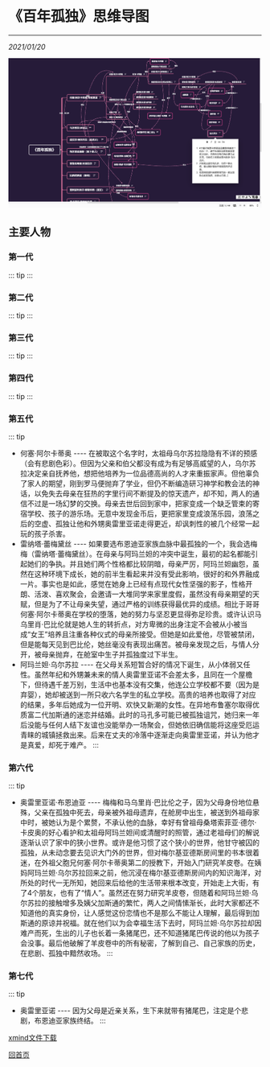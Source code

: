 # 《百年孤独》思维导图
---
*2021/01/20*

![图一](./assets/bngd.jpg)

## 主要人物

### 第一代

::: tip
:::

### 第二代

::: tip
:::

### 第三代

::: tip
:::

### 第四代

::: tip
:::

### 第五代

::: tip
* 何塞·阿尔卡蒂奥 ---- 在被取这个名字时，太祖母乌尔苏拉隐隐有不详的预感（会有悲剧色彩）。但因为父亲和伯父都没有成为有足够高威望的人，乌尔苏拉决定亲自抚养他，想把他培养为一位品德高尚的人才来重振家声。但他辜负了家人的期望，刚到罗马便抛弃了学业，但仍不断编造研习神学和教会法的神话，以免失去母亲在狂热的字里行间不断提及的惊天遗产，却不知，两人的通信不过是一场幻梦的交换。母亲去世后回到家中，把家变成一个缺乏管束的寄宿学校、孩子的游乐场。无意中发现金币后，更把家里变成浪荡乐园，浪荡之后的空虚、孤独让他和外甥奥雷里亚诺走得更近，却讽刺性的被几个经常一起玩的孩子杀害。
* 雷纳塔·蕾梅黛丝 ---- 如果要选布恩迪亚家族血脉中最孤独的一个，我会选梅梅（雷纳塔·蕾梅黛丝）。在母亲与阿玛兰妲的冲突中诞生，最初的起名都能引起她们的争执。并且她们两个性格都比较阴暗，母亲严厉，阿玛兰妲幽怨，虽然在这种环境下成长，她的前半生看起来并没有受此影响，很好的和外界融成一片。事实也是如此，感觉在她身上已经有点现代女性坚强的影子，性格开朗、活泼、喜欢聚会，会邀请一大堆同学来家里度假，虽然没有母亲期望的天赋，但是为了不让母亲失望，通过严格的训练获得最优异的成绩。相比于哥哥何塞·阿尔卡蒂奥在学校的堕落，她的努力与坚忍更显得弥足珍贵。或许认识马乌里肖·巴比伦就是她人生的转折点，对方卑微的出身注定不会被从小被当成“女王”培养且注重各种仪式的母亲所接受。但她是如此爱他，尽管被禁闭，但是能每天见到巴比伦，她丝毫没有表现出痛苦。被母亲发现之后，与情人分开，被母亲抛弃，在舱室中生子并孤独度过下半生。
* 阿玛兰妲·乌尔苏拉 ---- 在父母关系短暂合好的情况下诞生，从小体弱又任性。虽然年纪和外甥兼未来的情人奥雷里亚诺不会差太多，且同在一个屋檐下，但待遇千差万别，生活中也基本没有交集，他连公立学校都不要（因为是弃婴），她却被送到一所只收六名学生的私立学校。高贵的培养也取得了对应的结果，多年后她成为一位开明、欢快又新潮的女性。在异地布鲁塞尔取得优质富二代加斯通的迷恋并结婚。此时的马孔多可能已被孤独诅咒，她归来一年后没能与任何人结下友谊也没能举办一场聚会，但她依旧确信能将这座受厄运青睐的城镇拯救出来。后来在丈夫的冷落中逐渐走向奥雷里亚诺，并认为他才是真爱，却死于难产。
:::

### 第六代

::: tip
* 奥雷里亚诺·布恩迪亚 ---- 梅梅和马乌里肖·巴比伦之子，因为父母身份地位悬殊，父亲在孤独中死去，母亲被外祖母遗弃，在舱房中出生，被送到外祖母家中时，被她认为是个累赘，不承认他的血脉，幸好有曾祖母桑塔索菲亚·德尔·卡皮奥的好心看护和太祖母阿玛兰妲间或清醒时的照管，通过老祖母们的解说逐渐认识了家中的狭小世界。或许是他习惯了这个狭小的世界，他甘守被囚的孤独，从未动念要去见识大门外的世界，但对梅尔基亚德斯房间里的书本很着迷，在外祖父胞兄何塞·阿尔卡蒂奥第二的授教下，开始入门研究羊皮卷。在姨妈阿玛兰妲·乌尔苏拉回来之前，他沉浸在梅尔基亚德斯房间内的知识海洋，对所处的时代一无所知，她回来后给他的生活带来根本改变，开始走上大街，有了4个朋友，也有了“情人”。虽然还在努力研究羊皮卷，但随着和阿玛兰妲·乌尔苏拉的接触增多及姨父加斯通的繁忙，两人之间情愫渐长，此时大家都还不知道他的真实身份，让人感觉这份恋情也不是那么不能让人理解，最后得到加斯通的原谅并祝福。就在他们以为会幸福生活下去时，阿玛兰妲·乌尔苏拉却因难产而死，生出的儿子也长着一条猪尾巴，还不知道猪尾巴传说的他以为孩子会没事。最后他破解了羊皮卷中的所有秘密，了解到自己、自己家族的历史，在悲剧、孤独中黯然收场。
:::

### 第七代

::: tip
* 奥雷里亚诺 ---- 因为父母是近亲关系，生下来就带有猪尾巴，注定是个悲剧，布恩迪亚家族终结。
:::

[xmind文件下载](/bngd.xmind)

[回首页](/life)